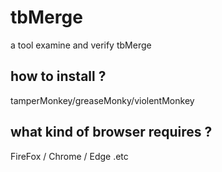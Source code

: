 # tbMerge
a tool examine and verify tbMerge 

## how to install ?
tamperMonkey/greaseMonky/violentMonkey

## what kind of browser requires ?

FireFox / Chrome / Edge .etc

